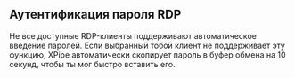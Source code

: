 ## Аутентификация пароля RDP

Не все доступные RDP-клиенты поддерживают автоматическое введение паролей. Если выбранный тобой клиент не поддерживает эту функцию, XPipe автоматически скопирует пароль в буфер обмена на 10 секунд, чтобы ты мог быстро вставить его.

